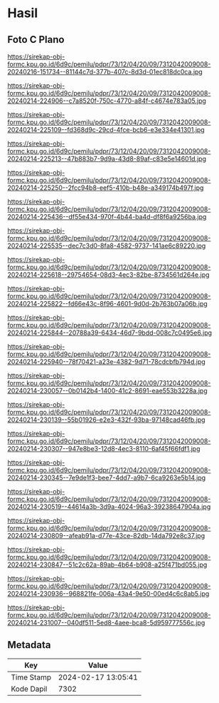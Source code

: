 # Hasil

## Foto C Plano

https://sirekap-obj-formc.kpu.go.id/6d9c/pemilu/pdpr/73/12/04/20/09/7312042009008-20240216-151734--81144c7d-377b-407c-8d3d-01ec818dc0ca.jpg

https://sirekap-obj-formc.kpu.go.id/6d9c/pemilu/pdpr/73/12/04/20/09/7312042009008-20240214-224906--c7a8520f-750c-4770-a84f-c4674e783a05.jpg

https://sirekap-obj-formc.kpu.go.id/6d9c/pemilu/pdpr/73/12/04/20/09/7312042009008-20240214-225109--fd368d9c-29cd-4fce-bcb6-e3e334e41301.jpg

https://sirekap-obj-formc.kpu.go.id/6d9c/pemilu/pdpr/73/12/04/20/09/7312042009008-20240214-225213--47b883b7-9d9a-43d8-89af-c83e5e14601d.jpg

https://sirekap-obj-formc.kpu.go.id/6d9c/pemilu/pdpr/73/12/04/20/09/7312042009008-20240214-225250--2fcc94b8-eef5-410b-b48e-a349174b497f.jpg

https://sirekap-obj-formc.kpu.go.id/6d9c/pemilu/pdpr/73/12/04/20/09/7312042009008-20240214-225436--df55e434-970f-4b44-ba4d-df8f6a9256ba.jpg

https://sirekap-obj-formc.kpu.go.id/6d9c/pemilu/pdpr/73/12/04/20/09/7312042009008-20240214-225535--dec7c3d0-8fa8-4582-9737-141ae6c89220.jpg

https://sirekap-obj-formc.kpu.go.id/6d9c/pemilu/pdpr/73/12/04/20/09/7312042009008-20240214-225618--29754654-08d3-4ec3-82be-8734561d264e.jpg

https://sirekap-obj-formc.kpu.go.id/6d9c/pemilu/pdpr/73/12/04/20/09/7312042009008-20240214-225822--fd66e43c-8f96-4601-9d0d-2b763b07a06b.jpg

https://sirekap-obj-formc.kpu.go.id/6d9c/pemilu/pdpr/73/12/04/20/09/7312042009008-20240214-225844--20788a39-6434-46d7-9bdd-008c7c0495e6.jpg

https://sirekap-obj-formc.kpu.go.id/6d9c/pemilu/pdpr/73/12/04/20/09/7312042009008-20240214-225940--78f70421-a23e-4382-9d71-78cdcbfb794d.jpg

https://sirekap-obj-formc.kpu.go.id/6d9c/pemilu/pdpr/73/12/04/20/09/7312042009008-20240214-230057--0b0142b4-1400-41c2-8691-eae553b3228a.jpg

https://sirekap-obj-formc.kpu.go.id/6d9c/pemilu/pdpr/73/12/04/20/09/7312042009008-20240214-230139--55b01926-e2e3-432f-93ba-97148cad46fb.jpg

https://sirekap-obj-formc.kpu.go.id/6d9c/pemilu/pdpr/73/12/04/20/09/7312042009008-20240214-230307--947e8be3-12d8-4ec3-8110-6af45f66fdf1.jpg

https://sirekap-obj-formc.kpu.go.id/6d9c/pemilu/pdpr/73/12/04/20/09/7312042009008-20240214-230345--7e9de1f3-bee7-4dd7-a9b7-6ca9263e5b14.jpg

https://sirekap-obj-formc.kpu.go.id/6d9c/pemilu/pdpr/73/12/04/20/09/7312042009008-20240214-230519--44614a3b-3d9a-4024-96a3-39238647904a.jpg

https://sirekap-obj-formc.kpu.go.id/6d9c/pemilu/pdpr/73/12/04/20/09/7312042009008-20240214-230809--afeab91a-d77e-43ce-82db-14da792e8c37.jpg

https://sirekap-obj-formc.kpu.go.id/6d9c/pemilu/pdpr/73/12/04/20/09/7312042009008-20240214-230847--51c2c62a-89ab-4b64-b908-a25f471bd055.jpg

https://sirekap-obj-formc.kpu.go.id/6d9c/pemilu/pdpr/73/12/04/20/09/7312042009008-20240214-230936--968821fe-006a-43a4-9e50-00ed4c6c8ab5.jpg

https://sirekap-obj-formc.kpu.go.id/6d9c/pemilu/pdpr/73/12/04/20/09/7312042009008-20240214-231007--040df511-5ed8-4aee-bca8-5d959777556c.jpg


## Metadata

| Key        | Value               |
| ---------- | ------------------- |
| Time Stamp | 2024-02-17 13:05:41 |
| Kode Dapil | 7302                |



